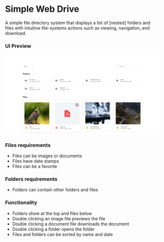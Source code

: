 # Simple Web Drive

A simple file directory system that displays a list of [nested] folders and files with intuitive file-systems actions such as viewing, navigation, and download.

### UI Preview

![UI Preview](/public/preview.png)

### Files requirements

- Files can be images or documents
- Files have date stamps
- Files can be a favorite

### Folders requirements

- Folders can contain other folders and files

### Functionality

- Folders show at the top and files below
- Double clicking an image file previews the file
- Double clicking a document file downloads the document
- Double clicking a folder opens the folder
- Files and folders can be sorted by name and date
